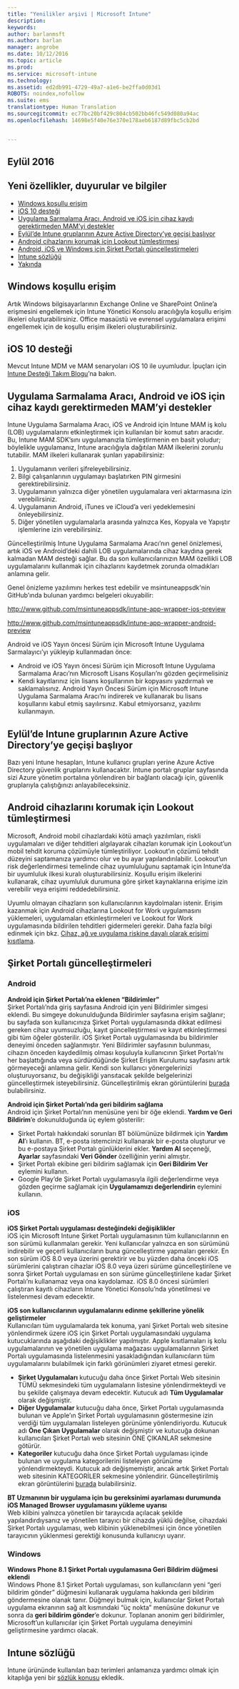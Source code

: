 ```yaml
---
title: "Yenilikler arşivi | Microsoft Intune"
description: 
keywords: 
author: barlanmsft
ms.author: barlan
manager: angrobe
ms.date: 10/12/2016
ms.topic: article
ms.prod: 
ms.service: microsoft-intune
ms.technology: 
ms.assetid: ed2db991-4729-49a7-a1e6-be2ffa0d03d1
ROBOTS: noindex,nofollow
ms.suite: ems
translationtype: Human Translation
ms.sourcegitcommit: ec77bc20bf429c804cb502bb46fc549d080a94ac
ms.openlocfilehash: 14698e5f40e76e370e178aeb6187d89fbc5cb2bd


---
```

## Eylül 2016
## Yeni özellikler, duyurular ve bilgiler
* [Windows koşullu erişim](#windows-conditional-access)
* [iOS 10 desteği](#ios-10-support)
* [Uygulama Sarmalama Aracı, Android ve iOS için cihaz kaydı gerektirmeden MAM’yi destekler](#app-wrapping-tool-supports-mam-without-device-enrollment-for-android-and-ios)
* [Eylül’de Intune gruplarının Azure Active Directory’ye geçişi başlıyor](#intune-groups-begin-transitioning-to-azure-active-directory-in-september)
* [Android cihazlarını korumak için Lookout tümleştirmesi](#lookout-integration-to-protect-android-devices)
* [Android, iOS ve Windows için Şirket Portalı güncelleştirmeleri](#company-portal-updates)
* [Intune sözlüğü](#intune-glossary)
* [Yakında](#whats-coming)

## Windows koşullu erişim
Artık Windows bilgisayarlarının Exchange Online ve SharePoint Online’a erişmesini engellemek için Intune Yönetici Konsolu aracılığıyla koşullu erişim ilkeleri oluşturabilirsiniz. Office masaüstü ve evrensel uygulamalara erişimi engellemek için de koşullu erişim ilkeleri oluşturabilirsiniz.

## iOS 10 desteği
Mevcut Intune MDM ve MAM senaryoları iOS 10 ile uyumludur. İpuçları için [Intune Desteği Takım Blogu](https://blogs.technet.microsoft.com/intunesupport/2016/09/13/support-tip-intune-support-for-ios-10/)’na bakın.

## Uygulama Sarmalama Aracı, Android ve iOS için cihaz kaydı gerektirmeden MAM’yi destekler
Intune Uygulama Sarmalama Aracı, iOS ve Android için Intune MAM iş kolu (LOB) uygulamalarını etkinleştirmek için kullanılan bir komut satırı aracıdır. Bu, Intune MAM SDK’sını uygulamanızla tümleştirmenin en basit yoludur; böylelikle uygulamanız, Intune aracılığıyla dağıtılan MAM ilkelerini zorunlu tutabilir. MAM ilkeleri kullanarak şunları yapabilirsiniz:

1. Uygulamanın verileri şifreleyebilirsiniz.
2. Bilgi çalışanlarının uygulamayı başlatırken PIN girmesini gerektirebilirsiniz.
3. Uygulamanın yalnızca diğer yönetilen uygulamalara veri aktarmasına izin verebilirsiniz.
4. Uygulamanın Android, iTunes ve iCloud’a veri yedeklemesini önleyebilirsiniz.
5. Diğer yönetilen uygulamalarla arasında yalnızca Kes, Kopyala ve Yapıştır işlemlerine izin verebilirsiniz.

Güncelleştirilmiş Intune Uygulama Sarmalama Aracı’nın genel önizlemesi, artık iOS ve Android’deki dahili LOB uygulamalarında cihaz kaydına gerek kalmadan MAM desteği sağlar. Bu da son kullanıcılarınızın MAM özellikli LOB uygulamalarını kullanmak için cihazlarını kaydetmek zorunda olmadıkları anlamına gelir.

Genel önizleme yazılımını herkes test edebilir ve msintuneappsdk'nin GitHub’ında bulunan yardımcı belgeleri okuyabilir:

http://www.github.com/msintuneappsdk/intune-app-wrapper-ios-preview

http://www.github.com/msintuneappsdk/intune-app-wrapper-android-preview

Android ve iOS Yayın öncesi Sürüm için Microsoft Intune Uygulama Sarmalayıcı’yı yükleyip kullanmadan önce:

* Android ve iOS Yayın öncesi Sürüm için Microsoft Intune Uygulama Sarmalama Aracı’nın Microsoft Lisans Koşulları’nı gözden geçirmelisiniz
* Kendi kayıtlarınız için lisans koşullarının bir kopyasını yazdırmalı ve saklamalısınız. Android Yayın Öncesi Sürüm için Microsoft Intune Uygulama Sarmalama Aracı’nı indirerek ve kullanarak bu lisans koşullarını kabul etmiş sayılırsınız. Kabul etmiyorsanız, yazılımı kullanmayın.
<!---TFS 1235607--->

## Eylül’de Intune gruplarının Azure Active Directory’ye geçişi başlıyor
Bazı yeni Intune hesapları, Intune kullanıcı grupları yerine Azure Active Directory güvenlik gruplarını kullanacaktır. Intune portalı gruplar sayfasında sizi Azure yönetim portalına yönlendiren bir bağlantı olacağı için, güvenlik gruplarıyla çalıştığınızı anlayabileceksiniz.

## Android cihazlarını korumak için Lookout tümleştirmesi
Microsoft, Android mobil cihazlardaki kötü amaçlı yazılımları, riskli uygulamaları ve diğer tehditleri algılayarak cihazları korumak için Lookout’un mobil tehdit koruma çözümüyle tümleştiriliyor. Lookout’ın çözümü tehdit düzeyini saptamanıza yardımcı olur ve bu ayar yapılandırılabilir. Lookout’un risk değerlendirmesi temelinde cihaz uyumluluğunu saptamak için Intune’da bir uyumluluk ilkesi kuralı oluşturabilirsiniz. Koşullu erişim ilkelerini kullanarak, cihaz uyumluluk durumuna göre şirket kaynaklarına erişime izin verebilir veya erişimi reddedebilirsiniz.

Uyumlu olmayan cihazların son kullanıcılarının kaydolmaları istenir. Erişim kazanmak için Android cihazlarına Lookout for Work uygulamasını yüklemeleri, uygulamaları etkinleştirmeleri ve Lookout for Work uygulamasında bildirilen tehditleri gidermeleri gerekir. Daha fazla bilgi edinmek için bkz. [Cihaz, ağ ve uygulama riskine dayalı olarak erişimi kısıtlama](restrict-access-based-on-device-network-app-risk.md).


## Şirket Portalı güncelleştirmeleri

### Android

**Android için Şirket Portalı’na eklenen “Bildirimler”**<br/>
Şirket Portalı’nda giriş sayfasına Android için yeni Bildirimler simgesi eklendi. Bu simgeye dokunulduğunda Bildirimler sayfasına erişim sağlanır; bu sayfada son kullanıcınıza Şirket Portalı uygulamasında dikkat edilmesi gereken cihaz uyumsuzluğu, kayıt güncelleştirmesi ve kayıt etkinleştirmesi gibi tüm öğeler gösterilir. iOS Şirket Portalı uygulamasında bu bildirimler deneyimi önceden sağlanmıştır. Yeni Bildirimler sayfasının bulunması, cihazın önceden kaydedilmiş olması koşuluyla kullanıcının Şirket Portalı’nı her başlattığında veya sürdürdüğünde Şirket Erişim Kurulumu sayfasını artık görmeyeceği anlamına gelir. Kendi son kullanıcı yönergelerinizi oluşturuyorsanız, bu değişikliği yansıtacak şekilde belgelerinizi güncelleştirmek isteyebilirsiniz. Güncelleştirilmiş ekran görüntülerini [burada](https://aka.ms/androidcpupdate) bulabilirsiniz.  
<!---TFS 1095560--->

**Android için Şirket Portalı’nda geri bildirim sağlama**</br>
Android için Şirket Portalı’nın menüsüne yeni bir öğe eklendi. **Yardım ve Geri Bildirim**’e dokunulduğunda üç eylem gösterilir:
* Şirket Portalı hakkındaki sorunları BT bölümünüze bildirmek için **Yardım Al**’ı kullanın. BT, e-posta istemcinizi kullanarak bir e-posta oluşturur ve bu e-postaya Şirket Portalı günlüklerini ekler. **Yardım Al** seçeneği, **Ayarlar** sayfasındaki **Veri Gönder** özelliğinin yerini almıştır.
* Şirket Portalı ekibine geri bildirim sağlamak için **Geri Bildirim Ver** eylemini kullanın.
* Google Play’de Şirket Portalı uygulamasıyla ilgili değerlendirme veya gözden geçirme sağlamak için **Uygulamamızı değerlendirin** eylemini kullanın.

### iOS
**iOS Şirket Portalı uygulaması desteğindeki değişiklikler**<br/>
iOS için Microsoft Intune Şirket Portalı uygulamasının tüm kullanıcılarının en son sürümü kullanmaları gerekir. Yeni kullanıcılar yalnızca en son sürümünü indirebilir ve geçerli kullanıcıların buna güncelleştirme yapmaları gerekir. En son sürüm iOS 8.0 veya üzerini gerektirir ve bu yüzden daha önceki iOS sürümlerini çalıştıran cihazlar iOS 8.0 veya üzeri sürüme güncelleştirilene ve sonra Şirket Portalı uygulaması en son sürüme güncelleştirilene kadar Şirket Portalı’nı kullanamaz veya ona kaydolamaz. iOS 8.0 öncesi sürümleri çalıştıran kayıtlı cihazların Intune Yönetici Konsolu’nda yönetilmesi ve listelenmesi devam edecektir.
<!---TFS 1283165--->

**iOS son kullanıcılarının uygulamalarını edinme şekillerine yönelik geliştirmeler**<br/>
Kullanıcıları tüm uygulamalarda tek konuma, yani Şirket Portalı web sitesine yönlendirmek üzere iOS için Şirket Portalı uygulamasındaki uygulama kutucuklarında aşağıdaki değişiklikler yapılmıştır. Apple kısıtlamaları iş kolu uygulamalarının ve yönetilen uygulama mağazası uygulamalarının Şirket Portalı uygulamasında listelenmesini yasakladığından kullanıcıların tüm uygulamalarını bulabilmek için farklı görünümleri ziyaret etmesi gerekir.

- **Şirket Uygulamaları** kutucuğu daha önce Şirket Portalı Web sitesinin TÜMÜ sekmesindeki tüm uygulamaların listesine yönlendirmekteydi ve bu şekilde çalışmaya devam edecektir. Kutucuk adı **Tüm Uygulamalar** olarak değişmiştir.
- **Diğer Uygulamalar** kutucuğu daha önce, Şirket Portalı uygulamasında bulunan ve Apple’ın Şirket Portalı uygulamasının göstermesine izin verdiği tüm uygulamaları listeleyen görünüme yönlendiriyordu. Kutucuk adı **Öne Çıkan Uygulamalar** olarak değişmiştir ve kutucuğa dokunan kullanıcıları Şirket Portalı web sitesinin ÖNE ÇIKANLAR sekmesine götürür.
-  **Kategoriler** kutucuğu daha önce Şirket Portalı uygulaması içinde bulunan ve uygulama kategorilerini listeleyen görünüme yönlendirmekteydi. Kutucuk adı değişmemiştir, ancak artık Şirket Portalı web sitesinin KATEGORİLER sekmesine yönlendirir.
Güncelleştirilmiş ekran görüntülerini [burada](https://gallery.technet.microsoft.com/Improvements-in-how-iOS-d1104186) bulabilirsiniz.
<!---TFS 1317133--->

**BT Uzmanının bir uygulama için bu gereksinimi ayarlaması durumunda iOS Managed Browser uygulamasını yükleme uyarısı**<br/>
Web klibini yalnızca yönetilen bir tarayıcıda açılacak şekilde yapılandırdıysanız ve yönetilen tarayıcı bir cihazda yüklü değilse, cihazdaki Şirket Portalı uygulaması, web klibinin yüklenebilmesi için önce yönetilen tarayıcının yüklenmesi gerektiği konusunda kullanıcıyı uyarır.
<!---TFS 1228570--->

### Windows
**Windows Phone 8.1 Şirket Portalı uygulamasına Geri Bildirim düğmesi eklendi**<br/>
Windows Phone 8.1 Şirket Portalı uygulaması, son kullanıcıların yeni “geri bildirim gönder” düğmesini kullanarak uygulama hakkında geri bildirim göndermesine olanak tanır. Düğmeyi bulmak için, kullanıcılar Şirket Portalı uygulama ekranının sağ alt kısmındaki “üç nokta” menüsüne dokunur ve sonra da **geri bildirim gönder**’e dokunur. Toplanan anonim geri bildirimler, Microsoft’un kullanıcılar için Şirket Portalı uygulama deneyimini geliştirmesine yardımcı olacak.
<!---TFS 1317806--->

## Intune sözlüğü</br>
Intune ürününde kullanılan bazı terimleri anlamanıza yardımcı olmak için kitaplığa yeni bir [sözlük konusu](https://docs.microsoft.com/intune/understand-explore/intune-glossary) ekledik.



<!--HONumber=Oct16_HO2-->


